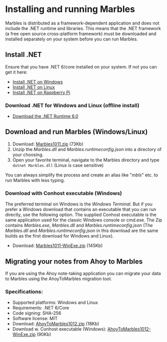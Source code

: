 # Installing and running Marbles
Marbles is distributed as a framework-dependent application and does not include the .NET runtime and libraries. This means that the .NET framework (a free open source cross-platform framework) must be downloaded and installed separately on your system before you can run Marbles.

## Install .NET
Ensure that you have .NET 6/core installed on your system. If not you can get it here:

- [Install .NET on Windows](https://docs.microsoft.com/en-us/dotnet/core/install/windows?tabs=net60)
- [Install .NET on Linux](https://docs.microsoft.com/en-us/dotnet/core/install/linux)
- [Install .NET on Raspberry Pi](https://docs.microsoft.com/en-us/dotnet/iot/deployment)

### Download .NET for Windows and Linux (offline install)
- [Download the .NET Runtime 6.0](https://dotnet.microsoft.com/en-us/download/dotnet/6.0)


## Download and run Marbles (Windows/Linux)

   1. Download: [Marbles1011.zip](https://github.com/artstisen/marbles/releases/download/v1.0.1.1/Marbles1011.zip) (73Kb)
   2. Unzip the _Marbles.dll_ and _Marbles.runtimeconfig.json_ into a directory of your choosing.
   3. Open your favorite terminal, navigate to the Marbles directory and type ```dotnet Marbles.dll``` (Linux is case sensitive)

You can always simplify the process and create an alias like "_mbls_" etc. to run Marbles with less typing.


### Download with Conhost executable (Windows)

The preferred terminal on Windows is the _Windows Terminal_. But if you prefer a Windows download that contains an executable that you can run directly, use the following option. The supplied Conhost executable is the same application used for the classic Windows console or cmd.exe. The Zip contains _Marbles.exe_, _Marbles.dll_ and _Marbles.runtimeconfig.json_ (The _Marbles.dll_ and _Marbles.runtimeconfig.json_ in this download are the same builds as the first download for Windows and Linux).

- Download: [Marbles1011-WinExe.zip](https://github.com/artstisen/marbles/releases/download/v1.0.1.1/Marbles1011-WinExe.zip) (145Kb)



## Migrating your notes from Ahoy to Marbles

If you are using the Ahoy note-taking application you can migrate your data to Marbles using the AhoyToMarbles migration tool.

### Specifications:

- Supported platforms: Windows and Linux
- Requirements: .NET 6/Core
- Code signing: SHA-256
- Software license: MIT
- Download: [AhoyToMarbles1012.zip](https://github.com/artstisen/marbles/releases/download/v1.0.1.1/AhoyToMarbles1012.zip) (18Kb)
- Download w. Conhost executable (Windows): [AhoyToMarbles1012-WinExe.zip](https://github.com/artstisen/marbles/releases/download/v1.0.1.1/AhoyToMarbles1012-WinExe.zip) (90Kb)
